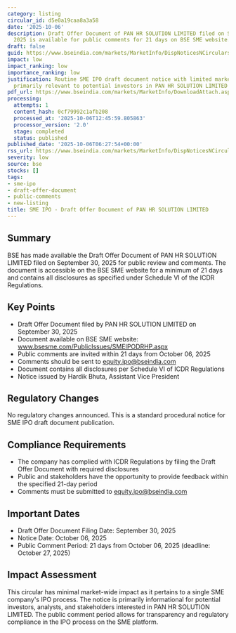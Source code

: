 ```yaml
---
category: listing
circular_id: d5e0a19caa8a3a58
date: '2025-10-06'
description: Draft Offer Document of PAN HR SOLUTION LIMITED filed on September 30,
  2025 is available for public comments for 21 days on BSE SME website.
draft: false
guid: https://www.bseindia.com/markets/MarketInfo/DispNoticesNCirculars.aspx?Noticeid={A09CF7B2-0C8F-470C-A615-A384A549CEBE}&noticeno=20251006-12&dt=10/06/2025&icount=12&totcount=28&flag=0
impact: low
impact_ranking: low
importance_ranking: low
justification: Routine SME IPO draft document notice with limited market-wide impact,
  primarily relevant to potential investors in PAN HR SOLUTION LIMITED
pdf_url: https://www.bseindia.com/markets/MarketInfo/DownloadAttach.aspx?id=20251006-12&attachedId=
processing:
  attempts: 1
  content_hash: 0cf79992c1afb208
  processed_at: '2025-10-06T12:45:59.805863'
  processor_version: '2.0'
  stage: completed
  status: published
published_date: '2025-10-06T06:27:54+00:00'
rss_url: https://www.bseindia.com/markets/MarketInfo/DispNoticesNCirculars.aspx?Noticeid={A09CF7B2-0C8F-470C-A615-A384A549CEBE}&noticeno=20251006-12&dt=10/06/2025&icount=12&totcount=28&flag=0
severity: low
source: bse
stocks: []
tags:
- sme-ipo
- draft-offer-document
- public-comments
- new-listing
title: SME IPO - Draft Offer Document of PAN HR SOLUTION LIMITED
---
```


## Summary

BSE has made available the Draft Offer Document of PAN HR SOLUTION LIMITED filed on September 30, 2025 for public review and comments. The document is accessible on the BSE SME website for a minimum of 21 days and contains all disclosures as specified under Schedule VI of the ICDR Regulations.

## Key Points

- Draft Offer Document filed by PAN HR SOLUTION LIMITED on September 30, 2025
- Document available on BSE SME website: www.bsesme.com/PublicIssues/SMEIPODRHP.aspx
- Public comments are invited within 21 days from October 06, 2025
- Comments should be sent to equity.ipo@bseindia.com
- Document contains all disclosures per Schedule VI of ICDR Regulations
- Notice issued by Hardik Bhuta, Assistant Vice President

## Regulatory Changes

No regulatory changes announced. This is a standard procedural notice for SME IPO draft document publication.

## Compliance Requirements

- The company has complied with ICDR Regulations by filing the Draft Offer Document with required disclosures
- Public and stakeholders have the opportunity to provide feedback within the specified 21-day period
- Comments must be submitted to equity.ipo@bseindia.com

## Important Dates

- Draft Offer Document Filing Date: September 30, 2025
- Notice Date: October 06, 2025
- Public Comment Period: 21 days from October 06, 2025 (deadline: October 27, 2025)

## Impact Assessment

This circular has minimal market-wide impact as it pertains to a single SME company's IPO process. The notice is primarily informational for potential investors, analysts, and stakeholders interested in PAN HR SOLUTION LIMITED. The public comment period allows for transparency and regulatory compliance in the IPO process on the SME platform.